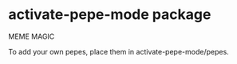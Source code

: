 # activate-pepe-mode package

MEME MAGIC

To add your own pepes, place them in activate-pepe-mode/pepes.
